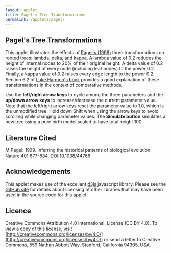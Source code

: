 ```yaml
---
layout: applet
title: Pagel's Tree Transformations
permalink: /applets/pagel/
---
```


## Pagel's Tree Transformations

This applet illustrates the effects of [Pagel's (1999)](https://doi.org/10.1038/44766) three transformations on rooted trees: 
lambda, delta, and kappa. A lambda value of 0.2 reduces the height of internal nodes 
to 20% of their original height. A delta value of 0.2 raises the height of every node 
(including leaf nodes) to the power 0.2. Finally, a kappa value of 0.2 raises every edge length 
to the power 0.2. Section 6.2 of [Luke Harmon's book](https://lukejharmon.github.io/pcm/) 
provides a good explanation of these transformations in the context of comparative methods.

Use the **left/right arrow keys** to cycle among the three parameters and the **up/down arrow keys** to 
increase/decrease the current parameter value. Note that the left/right arrow keys reset
the parameter value to 1.0, which is the unmodified tree. Hold down Shift when using
the arrow keys to avoid scrolling while changing parameter values. The **Simulate button** simulates 
a new tree using a pure birth model scaled to have total height 100.

<div id="details"></div>
<div class="container" style="clear: both"></div>
<script type="text/javascript">
    // Written by Paul O. Lewis 15-Apr-2020

    let details_div = d3.select("div#details").attr("class", "detailsbox");
    let debugging = false;
    
    let lot = new Random(12345);

    // Background colors
    // browns: palegoldenrod, wheat, beige,
    // off-whites: whitesmoke, ghostwhite
    // purples: lavender, aliceblue
    let tree_background = "whitesmoke";

    //Width and height
    let w = 800;
    let h = 500;
    let traits = {
        padding:50,
        node_radius:.5,
        line_width:2    //,
        //tree: null,
        //taxa: null
    };
    
    let tree    = null;

    let ntaxa   =    20; // number of sampled taxa (maximum 26)
    
    // Pagel's parameters
    pagel_parameter = "lambda";
    pagels_lambda  = 1.0;
    pagels_delta   = 1.0;
    pagels_kappa   = 1.0;
    
    // diversification = birth - death
    let diversification_choices = ["0.1", "0.5", "1.0", "10.0"];
    let diversification_default = 2;
    let diversification = diversification_choices[diversification_default]; 

    // turnover = death/birth
    let turnover_choices        = ["0.0", "0.1", "0.5", "0.9", "0.99"];
    let turnover_default        = 0;
    let turnover = turnover_choices[turnover_default]; 

    // rho is fraction of all taxa sampled
    let rho_choices             = ["0.001", "0.01", "0.1", "0.5", "1.0"];
    let rho_default             = 4;
    let rho = rho_choices[rho_default]; 

    // root age is the time (looking back from the present) of basal fork
    let root_age_choices        = ["1", "10", "100", "500"];
    let root_age_default        = 2;
    let root_age = root_age_choices[root_age_default]; 

    let lambda = diversification/(1.0 - turnover);          // birth rate
    let mu     = diversification*turnover/(1.0 - turnover); // death rate

    // Create div to contain the plot (floated in case we want other divs to the right)
    tree_div = d3.select("div.container")
        .append("div").attr("id", "tree")
        .style("display", "inline-block")
        .style("float", "left")
        .attr("height", h+20);

    // Create SVG element for tree
    let tree_svg = tree_div.append("svg")
        .attr("width", w)
        .attr("height", h);

    // Create background rect
    tree_svg.append("rect")
        .attr("width", w)
        .attr("height", h)
        .attr("fill", tree_background);

    // Create time scale
    let tscale = d3.scaleLinear()
        .domain([100, 0])
        .range([traits.padding, w - traits.padding]);

    function CenterTextAroundPoint(text_element, x, y) {
        // center text_element horizontally
        text_element.attr("text-anchor", "middle");
        text_element.attr("x", x);

        // center text_element vertically
        text_element.attr("y", 0);
        var bb = text_element.node().getBBox();
        var descent = bb.height + bb.y;
        text_element.attr("y", y + bb.height/2 - descent);
        }

    let title = tree_svg.append("text")
        .attr("id", "title")
        .attr("x", 0)
        .attr("y", 0)
        .attr("font-family", "Verdana")
        .attr("font-size", "16")
        .attr("fill", "black")
        .style("text-anchor", "middle")
        .text("");
        
    function refreshTitle() {
        if (pagel_parameter == "lambda") {
            tree_svg.select("text#title")
                .text("Pagel's lambda =" + pagels_lambda.toFixed(2));
        }
        else if (pagel_parameter == "delta") {
            tree_svg.select("text#title")
                .text("Pagel's delta =" + pagels_delta.toFixed(2));
        }
        else if (pagel_parameter == "kappa") {
            tree_svg.select("text#title")
                .text("Pagel's kappa =" + pagels_kappa.toFixed(2));
        }
        else {
            console.log("error: unknown pagel_parameter value: " + pagel_parameter);
        }
        CenterTextAroundPoint(title, w/2, 25);
    }
    refreshTitle();

    function debugShowLevelSet(levelset) {
        if (!debugging)
            return;

        if (true) {
            // list names of nodes in levelset
            level_names = [];
            for (k in levelset) {
                level_names.push(levelset[k].name);
            }
            console.log("  levelset: " + level_names.join(","));
        }

        if (false) {
            // show all node connections
            console.log("  --------------------");
            for (k in levelset) {
                let nd = levelset[k];
                console.log("  name   : " + nd.name);

                if (nd.lchild) {
                    let it = nd.lchild;
                    let itchild   = (it.lchild ? it.lchild.name : "null");
                    let itsibling = (it.rsib ? it.rsib.name : "null");
                    let itparent  = (it.parent ? it.parent.name : "null");
                    console.log("  lchild : " + it.name + " (" + itchild + ", " + itsibling + ", " + itparent + ")");
                }
                else {
                    console.log("  lchild : null");
                }

                if (nd.rsib) {
                    let it = nd.rsib;
                    let itchild   = (it.lchild ? it.lchild.name : "null");
                    let itsibling = (it.rsib ? it.rsib.name : "null");
                    let itparent  = (it.parent ? it.parent.name : "null");
                    console.log("  rsib   : " + it.name + " (" + itchild + ", " + itsibling + ", " + itparent + ")");
                }
                else {
                    console.log("  rsib   : null");
                }

                if (nd.parent) {
                    let it = nd.parent;
                    let itchild   = (it.lchild ? it.lchild.name : "null");
                    let itsibling = (it.rsib ? it.rsib.name : "null");
                    let itparent  = (it.parent ? it.parent.name : "null");
                    console.log("  parent : " + it.name + " (" + itchild + ", " + itsibling + ", " + itparent + ")");
                }
                else {
                    console.log("  parent : null");
                }

                console.log("  --------------------");
            }
        }
    }

    function birthDeathTree() {
        console.log("birthDeathTree starting...");
        console.log("  diversification = " + diversification);
        console.log("  turnover        = " + turnover);
        console.log("  rho             = " + rho);

        let i = 0;

        // Create array of taxon names
        if (ntaxa > 26) {
            ntaxa = 26;
        }
        let first_letter = 'A'.charCodeAt(0);
        let taxon_names = [];
        for (i = 0; i < ntaxa; i++) {
            taxon_names.push(String.fromCharCode(first_letter + i));
        }
        //if (debugging) console.log(taxon_names);

        // Draw ntaxa-1 internal node heights and store in vector heights
        // From Yang and Rannala. 1997. MBE 14(7):717-724
        // Smallest height is sojourn time leading to tips (tip height = 0)
        // Largest height is sojourn time from root (first fork) to first
        // speciation above root (root height = 1)
        // Tree height is determined by multiplying all height increments
        // by specified root_age
        let exp_mu_minus_lambda = Math.exp(mu - lambda);
        let phi = (rho*lambda*(exp_mu_minus_lambda - 1.0) + (mu - lambda)*exp_mu_minus_lambda)/(exp_mu_minus_lambda - 1.0);
        heights = [];
        for (i = 0; i < ntaxa-2; i++) {
            let u = lot.uniform(0,1);
            let y = null;
            if (mu == lambda) {
                y = u/(1.0 + lambda*rho*(1.0 - u));
            }
            else {
                y = (Math.log(phi - u*rho*lambda) - Math.log(phi - u*rho*lambda + u*(lambda - mu)))/(mu - lambda);
            }
            heights.push(y);
        }
        heights.push(1.0);
        heights.sort();
        if (debugging) console.log(heights);

        // Create tree and root node
        tree = new Tree();
        tree.nleaves = ntaxa;

        // Create first leaf node
        let prev_nd = new TreeNode();
        prev_nd.name = taxon_names[0];
        prev_nd.number = 0;

        // levelset keeps track of all nodes at the current level
        levelset = [prev_nd]

        // Add remaining ntaxa-1 leaves
        for (i = 1; i < ntaxa; i++) {
            let nd = new TreeNode();
            nd.name = taxon_names[i];
            nd.number = i;
            prev_nd.rsib = nd;
            prev_nd = nd;
            levelset.push(nd);
        }
        debugShowLevelSet(levelset);
        
        let TL = 0.0;
        
        let sum_recip = 0.0;
        for (let k = 2; k <= ntaxa; k++)
            sum_recip += 1/k;
        let expectedTL = root_age*(ntaxa-1)/sum_recip;

        // Successively join pairs of taxa
       for (i = 0; i < ntaxa-1; i++) {
            if (debugging) console.log("height at level " + i + " = " + heights[i]);
            debugShowLevelSet(levelset);

            // Compute height increment needed to bring all nodes up to height[i]
            let hincr = heights[i];
            if (i > 0) {
                hincr -= heights[i-1];
            }
            hincr *= root_age;

            // Add hincr to edges of all nodes currently in levelset
            if (debugging) console.log("hincr at level " + i + " = " + hincr);
            for (let j in levelset) {
                levelset[j].edgelen += hincr;
                TL += hincr;
            }

            // Remove a node at random from levelset
            let pos = Math.floor(lot.uniform(0,1)*levelset.length);
            let first = levelset[pos];
            let left_sib = null;
            if (pos > 0) {
                left_sib = levelset[pos-1];
                left_sib.rsib = first.rsib;
            }
            levelset.splice(pos,1);

            if (debugging) console.log("  removed " + first.name + " from position " + pos);
            debugShowLevelSet(levelset);

            // Remove a second node at random from levelset
            pos = Math.floor(lot.uniform(0,1)*levelset.length);
            let second = levelset[pos];
            left_sib = null;
            if (pos > 0) {
                left_sib = levelset[pos-1];
                left_sib.rsib = second.rsib;
            }
            let right_sib = second.rsib;
            levelset.splice(pos,1);

            if (debugging) console.log("  removed " + second.name + " from position " + pos);
            debugShowLevelSet(levelset);

            // Add first and second to new node
            let nd = new TreeNode();
            nd.name = first.name + second.name;
            nd.lchild = first;
            nd.rsib = right_sib;
            if (left_sib)
                left_sib.rsib = nd;
            first.rsib = second;
            second.rsib = null;
            first.parent = nd;
            second.parent = nd;

            // Add new node to levelset at position where second was removed
            levelset.splice(pos, 0, nd);

            if (debugging) console.log("  added " + nd.name + " to position " + pos);
            debugShowLevelSet(levelset);

            // Be sure tree always has a root, even if that root does not yet
            // contain all taxa at this point
            tree.root = nd;
        }

        // Add a stem of zero length
        let nd = new TreeNode();
        nd.name = "root";
        nd.edgelen = 0.0;
        nd.lchild = tree.root;
        nd.rsib = null;
        nd.parent = null;
        tree.root.parent = nd;
        tree.root = nd;

        tree.rebuildPreorder();
        tscale.domain([tree.total_height, 0]);
        console.log("TL = " + TL);
        if (debugging) {
            console.log("tree.total_height = " + tree.total_height);
            console.log("TL = " + TL);
            console.log("expected TL = " + expectedTL);
        }
    }

    function doSimulation() {
        let tree_elements = tree_svg.selectAll(".bdtree");
        if (tree_elements != null) {
            tree_elements.remove();
        }
        birthDeathTree();
        console.log(tree.makeNewick(5))
        tree.addTreeToSVG(tree_svg, "bdtree", tscale, traits);
    }
    doSimulation();
    
    function lambdaChanged() {
        // Multiply all internal node heights by factor pagels_lambda
        if (!tree)
            return;
            
        let tree_elements = tree_svg.selectAll(".bdtree");
        if (tree_elements != null) {
            tree_elements.remove();
        }
        
        let t = new Tree();
        tree.deepCopy(t);
            
        // Note that we can skip preorder[0], which is the root node
        for (let i = 1; i < t.preorder.length; i++) { 
            let nd = t.preorder[i];
            if (nd.lchild) {
                let v = nd.edgelen;
                nd.edgelen = v*pagels_lambda;
                nd.height = nd.parent.height + nd.edgelen;
            }
            else {
                nd.edgelen = t.total_height - nd.parent.height;
            }
        }

        tscale.domain([100, 0]);
        console.log(t.makeNewick(5))
        t.addTreeToSVG(tree_svg, "bdtree", tscale, traits);
    }

    function deltaChanged() {
        // Raise all node heights to power pagels_delta
        if (!tree)
            return;
            
        let tree_elements = tree_svg.selectAll(".bdtree");
        if (tree_elements != null) {
            tree_elements.remove();
        }
        
        let t = new Tree();
        tree.deepCopy(t);
        
        t.total_height = 0.0;
            
        // Note that we can skip preorder[0], which is the root node
        for (let i = 1; i < t.preorder.length; i++) { 
            let nd = t.preorder[i];
            nd.height = Math.pow(nd.height, pagels_delta);
            nd.edgelen = nd.height - nd.parent.height;
            if (nd.height > t.total_height)
                t.total_height = nd.height;
        }

        tscale.domain([t.total_height, 0]);
        console.log(t.makeNewick(5))
        t.addTreeToSVG(tree_svg, "bdtree", tscale, traits);
    }

    function kappaChanged() {
        // Raise all edge lengths by a power equal to pagels_kappa
        if (!tree)
            return;
            
        let tree_elements = tree_svg.selectAll(".bdtree");
        if (tree_elements != null) {
            tree_elements.remove();
        }
        
        let t = new Tree();
        tree.deepCopy(t);
        
        t.total_height = 0.0;
            
        // Note that we can skip preorder[0], which is the root node
        for (let i = 1; i < t.preorder.length; i++) { 
            let nd = t.preorder[i];
            nd.edgelen = Math.pow(nd.edgelen, pagels_kappa);
            nd.height = nd.parent.height + nd.edgelen;
            if (nd.height > t.total_height)
                t.total_height = nd.height;
        }

        tscale.domain([t.total_height, 0]);
        console.log(t.makeNewick(5))
        t.addTreeToSVG(tree_svg, "bdtree", tscale, traits);
    }

    function increaseLambda() {
        if (pagels_lambda < 1.0) {
            pagels_lambda = pagels_lambda + 0.1;
            pagels_lambda = Math.round(10*pagels_lambda)/10;
            lambdaChanged();
            refreshTitle();
        }
    }
    
    function decreaseLambda() {
        if (pagels_lambda > 0.0) {
            pagels_lambda = pagels_lambda - 0.1;
            pagels_lambda = Math.round(10*pagels_lambda)/10;
            lambdaChanged();
            refreshTitle();
        }
    }
    
    function increaseDelta() {
        pagels_delta = pagels_delta + 0.1;
        pagels_delta = Math.round(10*pagels_delta)/10;
        deltaChanged();
        refreshTitle();
    }
    
    function decreaseDelta() {
        if (pagels_delta > 0.0) {
            pagels_delta = pagels_delta - 0.1;
            pagels_delta = Math.round(10*pagels_delta)/10;
            deltaChanged();
            refreshTitle();
        }
    }
    
    function increaseKappa() {
        //if (pagels_kappa < 1.0) {
            pagels_kappa = pagels_kappa + 0.1;
            pagels_kappa = Math.round(10*pagels_kappa)/10;
            kappaChanged();
            refreshTitle();
        //}
    }
    
    function decreaseKappa() {
        if (pagels_kappa > 0.0) {
            pagels_kappa = pagels_kappa - 0.1;
            pagels_kappa = Math.round(10*pagels_kappa)/10;
            kappaChanged();
            refreshTitle();
        }
    }
    
    /*
    addStringDropdown(details_div, "diversification", "diversification", diversification_choices, diversification_default, function() {
        let i = d3.select(this).property('selectedIndex');
        diversification = parseFloat(diversification_choices[i]);
        lambda = diversification/(1.0 - turnover); // birth rate
        mu     = diversification*turnover/(1.0 - turnover); // death rate
        doSimulation();
    });

    addStringDropdown(details_div, "turnover", "turnover", turnover_choices, turnover_default, function() {
        let i = d3.select(this).property('selectedIndex');
        turnover = parseFloat(turnover_choices[i]);
        lambda = diversification/(1.0 - turnover); // birth rate
        mu     = diversification*turnover/(1.0 - turnover); // death rate
        doSimulation();
    });

    addStringDropdown(details_div, "rho", "rho", rho_choices, rho_default, function() {
        let i = d3.select(this).property('selectedIndex');
        rho = parseFloat(rho_choices[i]);
        doSimulation();
    });

    addStringDropdown(details_div, "rootage", "root age", root_age_choices, root_age_default, function() {
        let i = d3.select(this).property('selectedIndex');
        root_age = parseFloat(root_age_choices[i]);
        doSimulation();
    });
    */

    addButton(details_div, "simulate-button", "Simulate", function() {
        doSimulation();
    }, true);
    
    function showLambda() {
        if (pagel_parameter != "lambda") {
            pagel_parameter = "lambda";
            pagels_lambda = 1.0;
            lambdaChanged();
            refreshTitle();
        }
    }
    
    function showDelta() {
        if (pagel_parameter != "delta") {
            pagel_parameter = "delta";
            pagels_delta = 1.0;
            deltaChanged();
            refreshTitle();
        }
    }
    
    function showKappa() {
        if (pagel_parameter != "kappa") {
            pagel_parameter = "kappa";
            pagels_kappa= 1.0;
            kappaChanged();
            refreshTitle();
        }
    }
    
    function increaseCurrentPagelParameter() {
        if (pagel_parameter == "lambda") {
            increaseLambda();
        }
        else if (pagel_parameter == "delta") {
            increaseDelta();
        }
        else if (pagel_parameter == "kappa") {
            increaseKappa();
        }
        else {
            console.log("error: unknown pagel_parameter value: " + pagel_parameter);
        }
    }
    
    function decreaseCurrentPagelParameter() {
        if (pagel_parameter == "lambda") {
            decreaseLambda();
        }
        else if (pagel_parameter == "delta") {
            decreaseDelta();
        }
        else if (pagel_parameter == "kappa") {
            decreaseKappa();
        }
        else {
            console.log("error: unknown pagel_parameter value: " + pagel_parameter);
        }
    }
    
    function nextPagelParameter() {
        if (pagel_parameter == "lambda") {
            showDelta();
        }
        else if (pagel_parameter == "delta") {
            showKappa();
        }
        else if (pagel_parameter == "kappa") {
            showLambda();
        }
        else {
            console.log("error: unknown pagel_parameter value: " + pagel_parameter);
        }
    }
    
    function prevPagelParameter() {
        if (pagel_parameter == "lambda") {
            showKappa();
        }
        else if (pagel_parameter == "delta") {
            showLambda();
        }
        else if (pagel_parameter == "kappa") {
            showDelta();
        }
        else {
            console.log("error: unknown pagel_parameter value: " + pagel_parameter);
        }
    }
    
    // Listen and react to keystrokes
    // key      code  key code  key code  key code  key code
    // -------------  --------  --------  --------  --------
    // tab         9    0   48    ~  192    a   65    n   78
    // return     13    1   49    ;  186    b   66    o   79
    // shift      16    2   50    =  187    c   67    p   80
    // control    17    3   51    ,  188    d   68    q   81
    // option     18    4   52    -  189    e   69    r   82
    // command    91    5   53    .  190    f   70    s   83
    // space      32    6   54    /  191    g   71    t   84
    // leftarrow  37    7   55    \  220    h   72    u   85
    // uparrow    38    8   56    [  219    i   73    v   86
    // rightarrow 39    9   57    ]  221    j   74    w   87
    // downarrow  40              '  222    k   75    x   88
    //                                      l   76    y   89
    //                                      m   77    z   90
    function keyDown() {
        console.log("key was pressed: " + d3.event.keyCode);
        if (d3.event.keyCode == 38) {
            // 38 is the "uparrow" key
            increaseCurrentPagelParameter();
        }
        else if (d3.event.keyCode == 40) {
            // 40 is the "downarrow" key
            decreaseCurrentPagelParameter();
        }
        else if (d3.event.keyCode == 68) {
            // 68 is the "D" key
            showDelta();
        }
        else if (d3.event.keyCode == 76) {
            // 76 is the "L" key
            showLambda();
        }
        else if (d3.event.keyCode == 75) {
            // 75 is the "K" key
            showKappa();
        }
        else if (d3.event.keyCode == 39) {
            // 39 is the "rightarrow" key
            nextPagelParameter();
        }
        else if (d3.event.keyCode == 37) {
            // 37 is the "leftarrow" key
            prevPagelParameter();
        }
    }
    d3.select("body")
        .on("keydown", keyDown);
    

</script>

## Literature Cited

M Pagel. 1999. Inferring the historical patterns of biological evolution. Nature 401:877-884. [DOI:10.1038/44766](https://doi.org/10.1038/44766)

## Acknowledgements

This applet makes use of the excellent [d3js](https://d3js.org/) javascript library. 
Please see the [GitHub site](https://github.com/plewis/plewis.github.io/tree/master/assets/js) for details about licensing of other libraries that may have been used in the source code for this applet.

## Licence

Creative Commons Attribution 4.0 International.
License (CC BY 4.0). To view a copy of this license, visit
[http://creativecommons.org/licenses/by/4.0/](http://creativecommons.org/licenses/by/4.0/) or send a letter to Creative Commons, 559
Nathan Abbott Way, Stanford, California 94305, USA.
